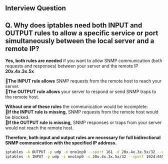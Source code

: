 


## **Interview Question**

## **Q.** Why does iptables need both INPUT and OUTPUT rules to allow a specific service or port simultaneously between the local server and a remote IP?

**Yes, both rules are needed** if you want to allow SNMP communication (both requests and responses) between your server and the remote IP **20x.4x.3x.5x**

**📌The INPUT rule allows** SNMP requests from the remote host to reach your server.\
**📌The OUTPUT rule allows** your server to respond or send SNMP traps to the remote host.

**Without one of these rules** the communication would be incomplete:\
**📌If the INPUT rule is missing,** SNMP requests from the remote host would be blocked.\
**📌If the OUTPUT rule is missing,** SNMP responses or traps from your server would not reach the remote host.

**Therefore, both input and output rules are necessary for full bidirectional SNMP communication with the specified IP address.**

```sh
iptables -A OUTPUT -p udp -o eno1np0 --sport 161 -d 20x.4x.3x.5x/32 --dport 1024:65535 -j ACCEPT
iptables -A INPUT -p udp -i eno1np0 -s 20x.4x.3x.5x/32 --sport 1024:65535 --dport 161 -j ACCEPT
```
